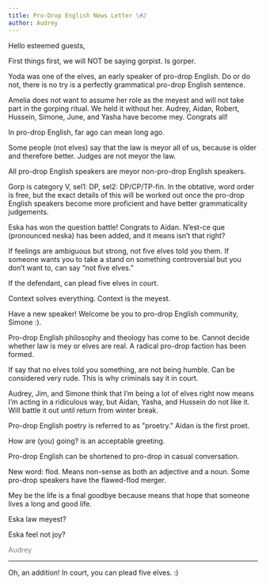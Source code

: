 ```yaml
---
title: Pro-Drop English News Letter \#2
author: Audrey
---
```


Hello esteemed guests,

First things first, we will NOT be saying gorpist. Is gorper.

Yoda was one of the elves, an early speaker of pro-drop English. Do or do not, there is no try is a perfectly grammatical pro-drop English sentence.

Amelia does not want to assume her role as the meyest and will not take part in the gorping ritual. We held it without her. Audrey, Aidan, Robert, Hussein, Simone, June, and Yasha have become mey. Congrats all!

In pro-drop English, far ago can mean long ago.

Some people (not elves) say that the law is meyor all of us, because is older and therefore better. Judges are not meyor the law.

All pro-drop English speakers are meyor non-pro-drop English speakers. 

Gorp is category V, sel1: DP, sel2: DP/CP/TP-fin. 
In the obtative, word order is free, but the exact details of this will be worked out once the pro-drop English speakers become more proficient and have better grammaticality judgements.

Eska has won the question battle! Congrats to Aidan. N&#8217;est-ce que (pronounced neska) has been added, and it means isn&#8217;t that right?

If feelings are ambiguous but strong, not five elves told you them. If someone wants you to take a stand on something controversial but you don&#8217;t want to, can say &#8220;not five elves.&#8221; 

If the defendant, can plead five elves in court. 

Context solves everything. Context is the meyest. 

Have a new speaker! Welcome be you to pro-drop English community, Simone :).

Pro-drop English philosophy and theology has come to be. Cannot decide whether law is mey or elves are real. A radical pro-drop faction has been formed.

If say that no elves told you something, are not being humble. Can be considered very rude. This is why criminals say it in court. 

Audrey, Jim, and Simone think that I&#8217;m being a lot of elves right now means I&#8217;m acting in a ridiculous way, but Aidan, Yasha, and Hussein do not like it. Will battle it out until return from winter break.

Pro-drop English poetry is referred to as "proetry." Aidan is the first proet.

How are (you) going? is an acceptable greeting.

Pro-drop English can be shortened to pro-drop in casual conversation.

New word: flod. Means non-sense as both an adjective and a noun. Some pro-drop speakers have the flawed-flod merger.

Mey be the life is a final goodbye because means that hope that someone lives a long and good life.

Eska law meyest?

Eska feel not joy?

<span style="color: gray">Audrey</span>

---

Oh, an addition! In court, you can plead five elves. :)
